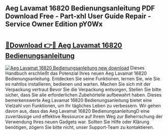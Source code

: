 ## Aeg Lavamat 16820 Bedienungsanleitung PDF Download Free - Part-xhI User Guide Repair - Service Owner Edition pY0Wx

# <h2><a href="http://df20z8g.blite.top/?on=Aeg+Lavamat+16820+Bedienungsanleitung">🔗Download 👉🔴 Aeg Lavamat 16820 Bedienungsanleitung</a></h2>

[![Aeg Lavamat 16820 Bedienungsanleitung new download](https://i.imgur.com/lujVjoI.png)](http://df20z8g.blite.top/?on=Aeg+Lavamat+16820+Bedienungsanleitung)
Dieses Handbuch erschließt das Potenzial Ihres neuen Aeg Lavamat 16820 Bedienungsanleitung. Entdecken Sie seine Funktionen, lernen Sie, wie Sie es nahtlos installieren, bedienen und warten. Machen Sie sich mit der Verpackung vertraut Bevor Sie die Verpackung entsorgen, Stellen Sie bitte sicher, dass Sie alle erforderlichen Zubehörteile aufbewahrt haben. Dieses bemerkenswerte Aeg Lavamat 16820 Bedienungsanleitung bietet eine Vielzahl von Funktionen, um Ihr tägliches Leben zu verbessern. Wir gehen davon aus, dass das Aeg Lavamat 16820 BedienungsanleitungD eine zuverlässige und effektive Ressource auf Ihrem Weg zur Beherrschung der Verwendung Ihres neuen Gadgets war. Sollten Sie Hilfe oder Klärung benötigen, zögern Sie bitte nicht, unser Support-Team zu kontaktieren.
